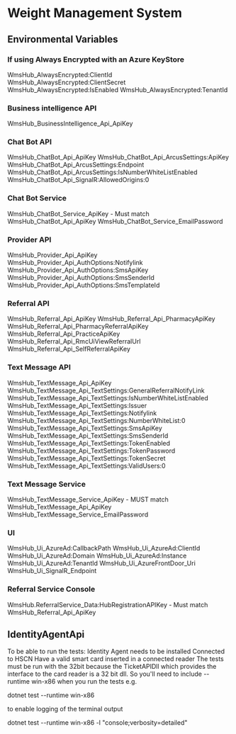 # Weight Management System

## Environmental Variables

### If using Always Encrypted with an Azure KeyStore
WmsHub_AlwaysEncrypted:ClientId
WmsHub_AlwaysEncrypted:ClientSecret
WmsHub_AlwaysEncrypted:IsEnabled
WmsHub_AlwaysEncrypted:TenantId

### Business intelligence API
WmsHub_BusinessIntelligence_Api_ApiKey

### Chat Bot API
WmsHub_ChatBot_Api_ApiKey
WmsHub_ChatBot_Api_ArcusSettings:ApiKey
WmsHub_ChatBot_Api_ArcusSettings:Endpoint
WmsHub_ChatBot_Api_ArcusSettings:IsNumberWhiteListEnabled
WmsHub_ChatBot_Api_SignalR:AllowedOrigins:0

### Chat Bot Service
WmsHub_ChatBot_Service_ApiKey - Must match WmsHub_ChatBot_Api_ApiKey
WmsHub_ChatBot_Service_EmailPassword

### Provider API
WmsHub_Provider_Api_ApiKey
WmsHub_Provider_Api_AuthOptions:Notifylink
WmsHub_Provider_Api_AuthOptions:SmsApiKey
WmsHub_Provider_Api_AuthOptions:SmsSenderId
WmsHub_Provider_Api_AuthOptions:SmsTemplateId

### Referral API
WmsHub_Referral_Api_ApiKey
WmsHub_Referral_Api_PharmacyApiKey
WmsHub_Referral_Api_PharmacyReferralApiKey
WmsHub_Referral_Api_PracticeApiKey
WmsHub_Referral_Api_RmcUiViewReferralUrl
WmsHub_Referral_Api_SelfReferralApiKey

### Text Message API
WmsHub_TextMessage_Api_ApiKey
WmsHub_TextMessage_Api_TextSettings:GeneralReferralNotifyLink
WmsHub_TextMessage_Api_TextSettings:IsNumberWhiteListEnabled
WmsHub_TextMessage_Api_TextSettings:Issuer
WmsHub_TextMessage_Api_TextSettings:Notifylink
WmsHub_TextMessage_Api_TextSettings:NumberWhiteList:0
WmsHub_TextMessage_Api_TextSettings:SmsApiKey
WmsHub_TextMessage_Api_TextSettings:SmsSenderId
WmsHub_TextMessage_Api_TextSettings:TokenEnabled
WmsHub_TextMessage_Api_TextSettings:TokenPassword
WmsHub_TextMessage_Api_TextSettings:TokenSecret
WmsHub_TextMessage_Api_TextSettings:ValidUsers:0

### Text Message Service
WmsHub_TextMessage_Service_ApiKey - MUST match WmsHub_TextMessage_Api_ApiKey
WmsHub_TextMessage_Service_EmailPassword

### UI
WmsHub_Ui_AzureAd:CallbackPath
WmsHub_Ui_AzureAd:ClientId
WmsHub_Ui_AzureAd:Domain
WmsHub_Ui_AzureAd:Instance
WmsHub_Ui_AzureAd:TenantId
WmsHub_Ui_AzureFrontDoor_Uri
WmsHub_Ui_SignalR_Endpoint

### Referral Service Console
WmsHub.ReferralService_Data:HubRegistrationAPIKey - Must match WmsHub_Referral_Api_ApiKey

## IdentityAgentApi
To be able to run the tests:
Identity Agent needs to be installed
Connected to HSCN
Have a valid smart card inserted in a connected reader
The tests must be run with the 32bit because the TicketAPIDll which provides 
the interface to the card reader is a 32 bit dll. So you'll need to include 
--runtime win-x86 when you run the tests e.g.

dotnet test --runtime win-x86

to enable logging of the terminal output

dotnet test --runtime win-x86 -l "console;verbosity=detailed"


